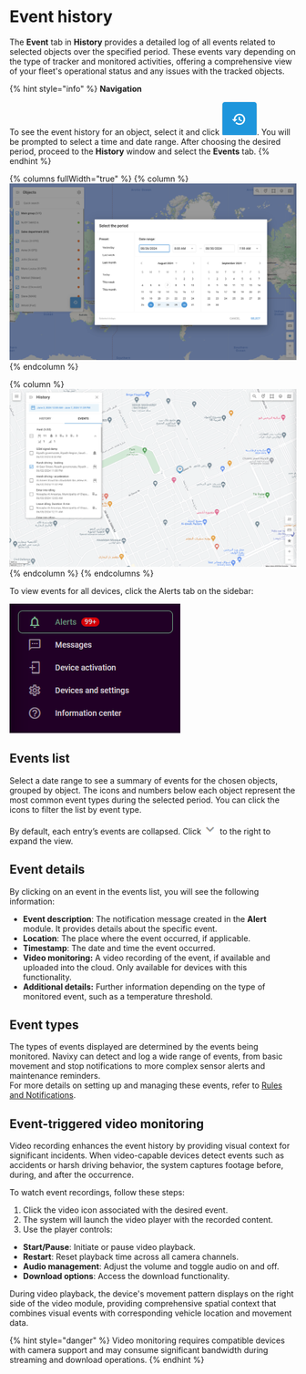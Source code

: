 # Event history

The **Event** tab in **History** provides a detailed log of all events related to selected objects over the specified period. These events vary depending on the type of tracker and monitored activities, offering a comprehensive view of your fleet's operational status and any issues with the tracked objects.

{% hint style="info" %}
**Navigation**

To see the event history for an object, select it and click <img src="../../../user-guide/gps-tracking/history-view/attachments/Untitled-20250415-082401.png" alt="Untitled-20250415-082401.png" data-size="line">. You will be prompted to select a time and date range. After choosing the desired period, proceed to the **History** window and select the **Events** tab.
{% endhint %}

{% columns fullWidth="true" %}
{% column %}
![History date range selection](../../../user-guide/gps-tracking/history-view/attachments/image-20240807-220924.png)
{% endcolumn %}

{% column %}
![Events list](../../../user-guide/gps-tracking/history-view/attachments/image-20240808-192358.png)
{% endcolumn %}
{% endcolumns %}

To view events for all devices, click the Alerts tab on the sidebar:

![Alerts module](../../../user-guide/gps-tracking/history-view/attachments/image-20241113-192802.png)

## Events list

Select a date range to see a summary of events for the chosen objects, grouped by object. The icons and numbers below each object represent the most common event types during the selected period. You can click the icons to filter the list by event type.

By default, each entry’s events are collapsed. Click <img src="../../../user-guide/gps-tracking/history-view/attachments/image-20250415-083354.png" alt="image-20250415-083354.png" data-size="line"> to the right to expand the view.

## Event details

By clicking on an event in the events list, you will see the following information:

* **Event description**: The notification message created in the **Alert** module. It provides details about the specific event.
* **Location**: The place where the event occurred, if applicable.
* **Timestamp**: The date and time the event occurred.
* **Video monitoring:** A video recording of the event, if available and uploaded into the cloud. Only available for devices with this functionality.
* **Additional details:** Further information depending on the type of monitored event, such as a temperature threshold.

## Event types

The types of events displayed are determined by the events being monitored. Navixy can detect and log a wide range of events, from basic movement and stop notifications to more complex sensor alerts and maintenance reminders.\
For more details on setting up and managing these events, refer to [Rules and Notifications](../../events-and-notifications/).

## Event-triggered video monitoring

Video recording enhances the event history by providing visual context for significant incidents. When video-capable devices detect events such as accidents or harsh driving behavior, the system captures footage before, during, and after the occurrence.

To watch event recordings, follow these steps:

1. Click the video icon associated with the desired event.
2. The system will launch the video player with the recorded content.
3. Use the player controls:

* **Start/Pause**: Initiate or pause video playback.
* **Restart**: Reset playback time across all camera channels.
* **Audio management**: Adjust the volume and toggle audio on and off.
* **Download options**: Access the download functionality.

During video playback, the device's movement pattern displays on the right side of the video module, providing comprehensive spatial context that combines visual events with corresponding vehicle location and movement data.

{% hint style="danger" %}
Video monitoring requires compatible devices with camera support and may consume significant bandwidth during streaming and download operations.
{% endhint %}
